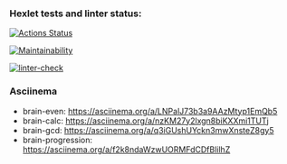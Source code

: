 ### Hexlet tests and linter status:
[![Actions Status](https://github.com/nwrzhan/frontend-project-lvl1/workflows/hexlet-check/badge.svg)](https://github.com/nwrzhan/frontend-project-lvl1/actions)

[![Maintainability](https://api.codeclimate.com/v1/badges/a99a88d28ad37a79dbf6/maintainability)](https://codeclimate.com/github/codeclimate/codeclimate/maintainability)

[![linter-check](https://github.com/nurzhanx/frontend-project-lvl1/actions/workflows/linter-check.yml/badge.svg?branch=main)](https://github.com/nurzhanx/frontend-project-lvl1/actions/workflows/linter-check.yml)

### Asciinema
* brain-even: https://asciinema.org/a/LNPalJ73b3a9AAzMtyp1EmQb5
* brain-calc: https://asciinema.org/a/nzKM27y2lxgn8biKXXmi1TUTj
* brain-gcd:  https://asciinema.org/a/q3iGUshUYckn3mwXnsteZ8gy5
* brain-progression: https://asciinema.org/a/f2k8ndaWzwUORMFdCDfBlilhZ